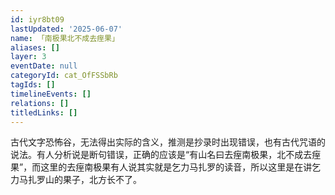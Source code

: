 ```yaml
---
id: iyr8bt09
lastUpdated: '2025-06-07'
name: 「南极果北不成去痓果」
aliases: []
layer: 3
eventDate: null
categoryId: cat_OfFSSbRb
tagIds: []
timelineEvents: []
relations: []
titledLinks: []
---
```

古代文字恐怖谷，无法得出实际的含义，推测是抄录时出现错误，也有古代咒语的说法。有人分析说是断句错误，正确的应该是“有山名曰去痓南极果，北不成去痓果”，而这里的去痓南极果有人说其实就是乞力马扎罗的读音，所以这里是在讲乞力马扎罗山的果子，北方长不了。
